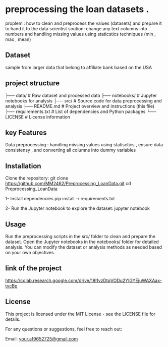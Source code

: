 #  preprocessing the loan datasets  .
proplem : how to clean and preprocess the values (datasets) and prepare it to hand it to the data scientist
soution: change any text columns into  numbers and handling missing values using staticstics techniques (min , max , mean) 

## Dataset
 sample from larger data that belong to affiliate bank based on the USA

## project structure 
├── data/                   # Raw dataset and processed data
├── notebooks/              # Jupyter notebooks for analysis
├── src/                    # Source code for data preprocessing and analysis
├── README.md               # Project overview and instructions (this file)
├── requirements.txt        # List of dependencies and Python packages
└── LICENSE                 # License information

## key Features 
Data preprocessing : handling missing values using statisctics , ensure data consistensy , 
and converting all columns into dummy variables 

## Installation
Clone the repository:
git clone https://github.com/MM2462/Preprocessing_LoanData.git
cd Preprocessing_LoanData

1-  Install dependencies
pip install -r requirements.txt

2-  Run the Jupyter notebook to explore the dataset:
jupyter notebook

## Usage
Run the preprocessing scripts in the src/ folder to clean and prepare the dataset.
Open the Jupyter notebooks in the notebooks/ folder for detailed analysis.
You can modify the dataset or analysis methods as needed based on your own objectives.



## link of the project 
https://colab.research.google.com/drive/18l1vzDtqVODu2YlGYEjuWAXAax-tvcBp



## License
This project is licensed under the MIT License - see the LICENSE file for details.

For any questions or suggestions, feel free to reach out:

Email: your.af9652725@gmail.com
